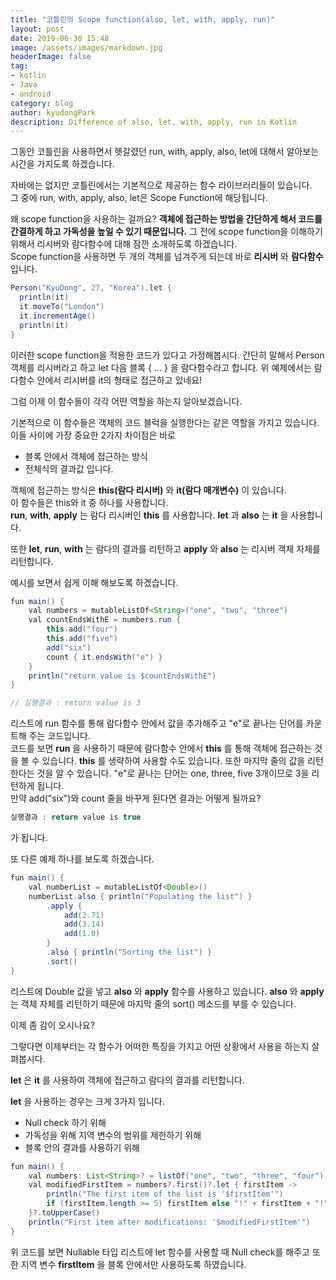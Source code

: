 ```yaml
---
title: "코틀린의 Scope function(also, let, with, apply, run)"
layout: post
date: 2019-06-30 15:48
image: /assets/images/markdown.jpg
headerImage: false
tag:
- kotlin
- Java
- android
category: blog
author: kyudongPark
description: Difference of also, let, with, apply, run in Kotlin
---
```


그동안 코틀린을 사용하면서 헷갈렸던 run, with, apply, also, let에 대해서 알아보는 시간을 가지도록 하겠습니다.

자바에는 없지만 코틀린에서는 기본적으로 제공하는 함수 라이브러리들이 있습니다.  
그 중에 run, with, apply, also, let은 Scope Function에 해당됩니다.

왜 scope function을 사용하는 걸까요? **객체에 접근하는 방법을 간단하게 해서 코드를 간결하게 하고 가독성을 높일 수 있기 때문입니다.**
그 전에 scope function을 이해하기 위해서 리시버와 람다함수에 대해 잠깐 소개하도록 하겠습니다.  
Scope function을 사용하면 두 개의 객체를 넘겨주게 되는데 바로 **리시버** 와 **람다함수** 입니다.

```java
Person("KyuDong", 27, "Korea").let {
  println(it)
  it.moveTo("London")
  it.incrementAge()
  println(it)
}
```
이러한 scope function을 적용한 코드가 있다고 가정해봅시다.
간단히 말해서 Person 객체를 리시버라고 하고 let 다음 블록 { ... } 을 람다함수라고 합니다. 
위 예제에서는 람다함수 안에서 리시버를 it의 형태로 접근하고 있네요!

그럼 이제 이 함수들이 각각 어떤 역할을 하는지 알아보겠습니다.

기본적으로 이 함수들은 객체의 코드 블럭을 실행한다는 같은 역할을 가지고 있습니다. 
이들 사이에 가장 중요한 2가지 차이점은 바로
* 블록 안에서 객체에 접근하는 방식
* 전체식의 결과값
입니다.

객체에 접근하는 방식은 **this(람다 리시버)** 와 **it(람다 매개변수)** 이 있습니다.  
이 함수들은 this와 it 중 하나를 사용합니다.  
**run**, **with**, **apply** 는 람다 리시버인 **this** 를 사용합니다.
**let** 과 **also** 는 **it** 을 사용합니다.

또한 **let**, **run**, **with** 는 람다의 결과를 리턴하고 **apply** 와 **also** 는 리시버 객체 자체를 리턴합니다.

예시를 보면서 쉽게 이해 해보도록 하겠습니다.


```java
fun main() {
    val numbers = mutableListOf<String>("one", "two", "three")
    val countEndsWithE = numbers.run {
        this.add("four")
        this.add("five")
        add("six")
        count { it.endsWith("e") }
    }
    println("return value is $countEndsWithE")
}

// 실행결과 : return value is 3
```

리스트에 run 함수를 통해 람다함수 안에서 값을 추가해주고 "e"로 끝나는 단어를 카운트해 주는 코드입니다.  
코드를 보면 **run** 을 사용하기 때문에 람다함수 안에서 **this** 를 통해 객체에 접근하는 것을 볼 수 있습니다. **this** 를 생략하여 사용할 수도 있습니다. 또한 마지막 줄의 값을 리턴한다는 것을 알 수 있습니다. "e"로 끝나는 단어는 one, three, five 3개이므로 3을 리턴하게 됩니다.  
만약 add("six")와 count 줄을 바꾸게 된다면 결과는 어떻게 될까요?

```java
실행결과 : return value is true
```

가 됩니다.

또 다른 예제 하나를 보도록 하겠습니다.

```java
fun main() {
    val numberList = mutableListOf<Double>()
    numberList.also { println("Populating the list") }
        .apply {
            add(2.71)
            add(3.14)
            add(1.0)
        }
        .also { println("Sorting the list") }
        .sort()
}
```

리스트에 Double 값을 넣고 **also** 와 **apply** 함수를 사용하고 있습니다. **also** 와 **apply** 는 객체 자체를 리턴하기 때문에 
마지막 줄의 sort() 메소드를 부를 수 있습니다. 

이제 좀 감이 오시나요? 

그렇다면 이제부터는 각 함수가 어떠한 특징을 가지고 어떤 상황에서 사용을 하는지 살펴봅시다.

**let** 은 **it** 를 사용하여 객체에 접근하고 람다의 결과를 리턴합니다.  

**let** 을 사용하는 경우는 크게 3가지 입니다.  
* Null check 하기 위해
* 가독성을 위해 지역 변수의 범위를 제한하기 위해
* 블록 안의 결과를 사용하기 위해 

```java
fun main() {
    val numbers: List<String>? = listOf("one", "two", "three", "four")
    val modifiedFirstItem = numbers?.first()?.let { firstItem ->
        println("The first item of the list is '$firstItem'")
        if (firstItem.length >= 5) firstItem else "!" + firstItem + "!"
    }?.toUpperCase()
    println("First item after modifications: '$modifiedFirstItem'") 
}
```

위 코드를 보면 Nullable 타입 리스트에 let 함수를 사용할 때 Null check를 해주고 또한 지역 변수 **firstItem** 을 블록 안에서만 사용하도록 하였습니다. 






